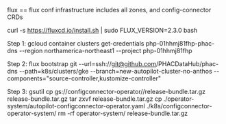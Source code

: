 
flux == flux conf
infrastructure includes all zones, and config-connector CRDs


curl -s https://fluxcd.io/install.sh | sudo FLUX_VERSION=2.3.0 bash

Step 1:
gcloud container clusters get-credentials php-01hhmj81fhp-phac-dns --region northamerica-northeast1 --project php-01hhmj81fhp

Step 2:
flux bootstrap git --url=ssh://git@github.com/PHACDataHub/phac-dns --path=k8s/clusters/gke --branch=new-autopilot-cluster-no-anthos --components="source-controller,kustomize-controller"

Step 3:
gsutil cp gs://configconnector-operator/<VERSION>/release-bundle.tar.gz release-bundle.tar.gz
tar zxvf release-bundle.tar.gz
cp ./operator-system/autopilot-configconnector-operator.yaml ./k8s/configconnector-operator-system/
rm -rf operator-system/ release-bundle.tar.gz
